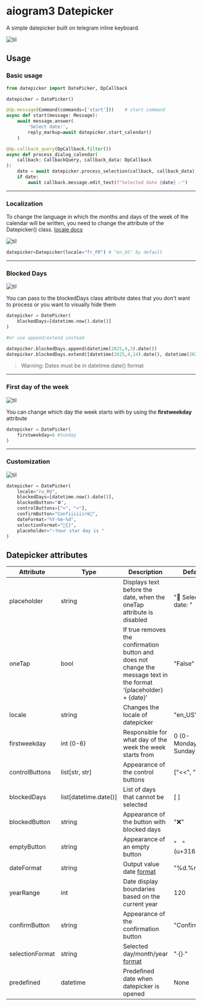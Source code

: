# aiogram3 Datepicker
A simple datepicker built on telegram inline keyboard.

![til](img/gif1.gif)
## Usage

### Basic usage
```python
from datepicker import DatePicker, DpCallback

datepicker = DatePicker()

@dp.message(Command(commands=['start']))    # start command
async def start(message: Message):
    await message.answer(
        'Select date:', 
        reply_markup=await datepicker.start_calendar()
    )

@dp.callback_query(DpCallback.filter())
async def process_dialog_calendar(
    callback: CallbackQuery, callback_data: DpCallback
):
    date = await datepicker.process_selection(callback, callback_data)
    if date:
        await callback.message.edit_text(f"Selected date {date} ✅")
```
***
### Localization

To change the language in which the months and days of the week of the calendar will be written, you need to change the attribute of the Datepicker() class.
[locale docs](https://docs.python.org/3/library/locale.html)

![til](img/locale.png)

```python
datepicker=Datepicker(locale="fr_FR") # "en_US" by default
```
***
### Blocked Days
![til](img/blocked.png)

You can pass to the blockedDays class attribute dates that you don't want to process or you want to visually hide them
```python
datepicker = DatePicker(
    blockedDays=[datetime.now().date()]
)

#or use append/extend instead

datepicker.blockedDays.append(datetime(2025,4,3).date())
datepicker.blockedDays.extend([datetime(2025,4,14).date(), datetime(2025,4,15).date()])
```
> Warning: Dates must be in datetime.date() format
***
### First day of the week
![til](img/weekday.png)

You can change which day the week starts with by using the **firstweekday** attribute

```python
datepicker = DatePicker(
    firstweekday=6 #Sunday
)
```
***
### Customization
![til](img/custom.png)

```python
datepicker = DatePicker(
    locale="ru_RU",
    blockedDays=[datetime.now().date()],
    blockedButton="⛔",
    controlButtons=["⬅", "➡"],
    confirmButton="Confiiiiiirm📌",
    dateFormat="%Y-%m-%d",
    selectionFormat="🍔{}",
    placeholder="✨Your star day is "
)
```
## Datepicker attributes

|Attribute|Type |Description|Default|
|---|---|---|---|
|placeholder| string | Displays text before the date, when the oneTap attribute is disabled|"📆 Selected date: "
|oneTap| bool|If true removes the confirmation button and does not change the message text in the format ‘{placeholder} + {date}’  |"False"
| locale| string | Changes the locale of datepicker | "en_US"
| firstweekday | int (0-6) | Responsible for what day of the week the week starts from | 0 (0-Monday, 6-Sunday)
| controlButtons | list[str, str] | Appearance of the control buttons | ["<<", ">>"]
| blockedDays | list[datetime.date()] | List of days that cannot be selected | [ ]
| blockedButton | string | Appearance of the button with blocked days | "❌"
| emptyButton | string | Appearance of an empty button | "ㅤ" (u+3164)
| dateFormat | string | Output value date [format](https://docs.python.org/3/library/datetime.html#strftime-and-strptime-behavior) | "%d.%m.%Y"
| yearRange | int | Date display boundaries based on the current year | 120
| confirmButton | string | Appearance of the confirmation button | "Confirm ✅"
| selectionFormat | string | Selected day/month/year [format](https://docs.python.org/3/library/stdtypes.html#str.format) |  "∙{}∙"
| predefined| datetime | Predefined date when datepicker is opened | None
